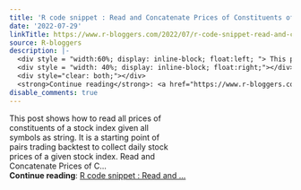 ```yaml
---
title: 'R code snippet : Read and Concatenate Prices of Constituents of a Stock Index'
date: '2022-07-29'
linkTitle: https://www.r-bloggers.com/2022/07/r-code-snippet-read-and-concatenate-prices-of-constituents-of-a-stock-index/
source: R-bloggers
description: |-
  <div style = "width:60%; display: inline-block; float:left; "> This post shows how to read all prices of constituents of a stock index given all symbols as string. It is a starting point of pairs trading backtest to collect daily stock prices of a given stock index. Read and Concatenate Prices of C...</div>
  <div style = "width: 40%; display: inline-block; float:right;"></div>
  <div style="clear: both;"></div>
  <strong>Continue reading</strong>: <a href="https://www.r-bloggers.com/2022/07/r-code-snippet-read-and-concatenate-prices-of-constituents-of-a-stock-index/">R code snippet : Read and ...
disable_comments: true
---
```

<div style = "width:60%; display: inline-block; float:left; "> This post shows how to read all prices of constituents of a stock index given all symbols as string. It is a starting point of pairs trading backtest to collect daily stock prices of a given stock index. Read and Concatenate Prices of C...</div>
<div style = "width: 40%; display: inline-block; float:right;"></div>
<div style="clear: both;"></div>
<strong>Continue reading</strong>: <a href="https://www.r-bloggers.com/2022/07/r-code-snippet-read-and-concatenate-prices-of-constituents-of-a-stock-index/">R code snippet : Read and ...